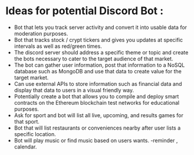 # Ideas for potential Discord Bot : 

- Bot that lets you track server activity and convert it into usable data for moderation purposes.
- Bot that tracks stock / crypt tickers and gives you updates at specific intervals as well as red/green times.
- The discord server should address a specific theme or topic and create the bots necessary to cater to the target audience of that market. 
- The bot can gather user information, post that information to a NoSQL database such as MongoDB and use that data to create value for the target market.
- Can use external APIs to store information such as financial data and display that data to users in a visual friendly way.
- Potentially create a bot that allows you to compile and deploy smart contracts on the Ethereum blockchain test networks for educational purposes. 
- Ask for sport and bot will list all live, upcoming, and results games for that sport.
- Bot that will list restaurants or conveniences nearby after user lists a specific location.
- Bot will play music or find music based on users wants.
-reminder , calendar.
